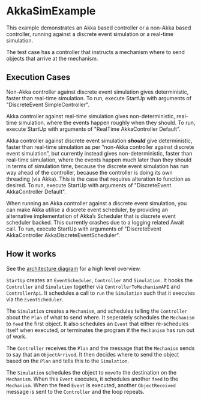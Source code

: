 # AkkaSimExample

This example demonstrates an Akka based controller or a non-Akka based controller, running against a discrete event simulation or a real-time simulation.

The test case has a controller that instructs a mechanism where to send objects that arrive at the mechanism.

## Execution Cases

Non-Akka controller against discrete event simulation gives deterministic, faster than real-time simulation. To run, execute StartUp with arguments of "DiscreteEvent SimpleController".

Akka controller against real-time simulation gives non-deterministic, real-time simulation, where the events happen roughly when they should. To run, execute StartUp with arguments of "RealTime AkkaController Default".

Akka controller against discrete event simulation ___should___ give deterministic, faster than real-time simulation as per “non-Akka controller against discrete event simulation”, but currently instead gives non-deterministic, faster than real-time simulation, where the events happen much later than they should in terms of simulation time, because the discrete event simulation has run way ahead of the controller, because the controller is doing its own threading (via Akka). This is the case that requires alteration to function as desired. To run, execute StartUp with arguments of "DiscreteEvent AkkaController Default".

When running an Akka controller against a discrete event simulation, you can make Akka utilise a discrete event scheduler, by providing an alternative implementation of Akka’s Scheduler that is discrete event scheduler backed. This currently crashes due to a logging related Await call. To run, execute StartUp with arguments of "DiscreteEvent AkkaController AkkaDiscreteEventScheduler".

## How it works

See the [architecture diagram](https://docs.google.com/drawings/d/15lsfo0Jk5hpzLO63QIYJOyPnwg-a1RAxbwk5Zj5yRjM/edit?usp=sharing) for a high level overview.

`StartUp` creates an `EventScheduler`, `Controller` and `Simulation`. It hooks the `Controller` and `Simulation` together via `ControllerToMechanismAPI` and `ControllerApi`. It schedules a call to `run` the `Simulation` such that it executes via the `EventScheduler`.

The `Simulation` creates a `Mechanism`, and schedules telling the `Controller` about the `Plan` of what to send where. It seperately schedules the `Mechanism` to `feed` the first object. It also schedules an `Event` that either re-schedules itself when executed, or terminates the program if the `Mechanism` has run out of work.

The `Controller` receives the `Plan` and the message that the `Mechanism` sends to say that an `ObjectArrived`. It then decides where to send the object based on the `Plan` and tells this to the `Simulation`.

The `Simulation` schedules the object to `moveTo` the destination on the `Mechanism`. When this `Event` executes, it schedules another `feed` to the `Mechanism`. When the feed `Event` is executed, another `ObjectReceived` message is sent to the `Controller` and the loop repeats.

